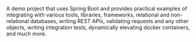A demo project that uses Spring Boot and provides practical examples of integrating with various tools, libraries, frameworks, relational and non-relational databases, writing REST APIs, validating requests and any other objects, writing integration tests, dynamically elevating docker containers, and much more.